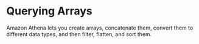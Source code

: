 # Querying Arrays<a name="querying-arrays"></a>

Amazon Athena lets you create arrays, concatenate them, convert them to different data types, and then filter, flatten, and sort them\.

